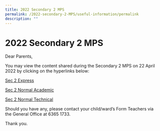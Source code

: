 ```yaml
---
title: 2022 Secondary 2 MPS
permalink: /2022-secondary-2-MPS/useful-information/permalink
description: ""
---
```

2022 Secondary 2 MPS
====================

Dear Parents,

You may view the content shared during the Secondary 2 MPS on 22 April 2022 by clicking on the hyperlinks below:

[Sec 2 Express](/files/Sec%202%20MPS%202022%20Ex_website.pdf)

[Sec 2 Normal Academic](/files/Sec%202%20MPS%202022%20NA_website.pdf)

[Sec 2 Normal Technical](/files/Sec%202%20MPS%202022%20NT_website.pdf)

Should you have any, please contact your child/ward’s Form Teachers via the General Office at 6365 1733.

Thank you.